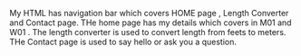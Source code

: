 My HTML has navigation bar which covers HOME page , Length Converter and Contact page.
THe home page has my details which covers in M01 and W01 .
The length converter is used to convert length from feets to meters.
THe Contact page is used to say hello or ask you a question.